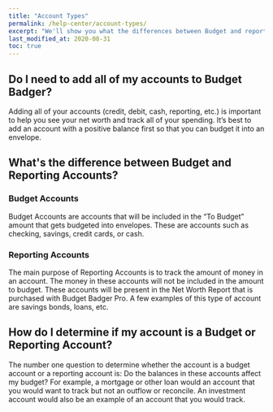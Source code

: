 ```yaml
---
title: "Account Types"
permalink: /help-center/account-types/
excerpt: "We'll show you what the differences between Budget and reporting Accounts are and why adding all of your accounts to Budget Badger is the right way to go!"
last_modified_at: 2020-08-31
toc: true
---
```


## Do I need to add all of my accounts to Budget Badger?

Adding all of your accounts (credit, debit, cash, reporting, etc.) is important to help you see your net worth and track all of your spending. It’s best to add an account with a positive balance first so that you can budget it into an envelope. 

## What's the difference between Budget and Reporting Accounts?

### Budget Accounts

Budget Accounts are accounts that will be included in the “To Budget” amount that gets budgeted into envelopes. These are accounts such as checking, savings, credit cards, or cash. 

### Reporting Accounts

The main purpose of Reporting Accounts is to track the amount of money in an account. The money in these accounts will not be included in the amount to budget. These accounts will be present in the Net Worth Report that is purchased with Budget Badger Pro. A few examples of this type of account are savings bonds, loans, etc. 

## How do I determine if my account is a Budget or Reporting Account?

The number one question to determine whether the account is a budget account or a reporting account is: Do the balances in these accounts affect my budget? For example, a mortgage or other loan would an account that you would want to track but not an outflow or reconcile. An investment account would also be an example of an account that you would track. 
